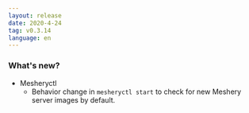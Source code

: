 ```yaml
---
layout: release
date: 2020-4-24
tag: v0.3.14
language: en
---
```


### What's new?

- Mesheryctl
  - Behavior change in `mesheryctl start` to check for new Meshery server images by default.

